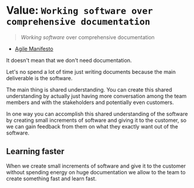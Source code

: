 # Value: `Working software over comprehensive documentation`

> *Working software* over comprehensive documentation

- [Agile Manifesto](https://agilemanifesto.org)

It doesn't mean that we don't need documentation.

Let's no spend a lot of time just writing documents because the main
deliverable is the software.

The main thing is shared understanding. You can create this shared
understanding by actually just having more conversation among the team
members and with the stakeholders and potentially even customers.

In one way you can accomplish this shared understanding of the software
by creating small increments of software and giving it to the customer,
so we can gain feedback from them on what they exactly want out of the
software.

## Learning faster

When we create small increments of software and give it to the customer
without spending energy on huge documentation we allow to the team to
create something fast and learn fast.
